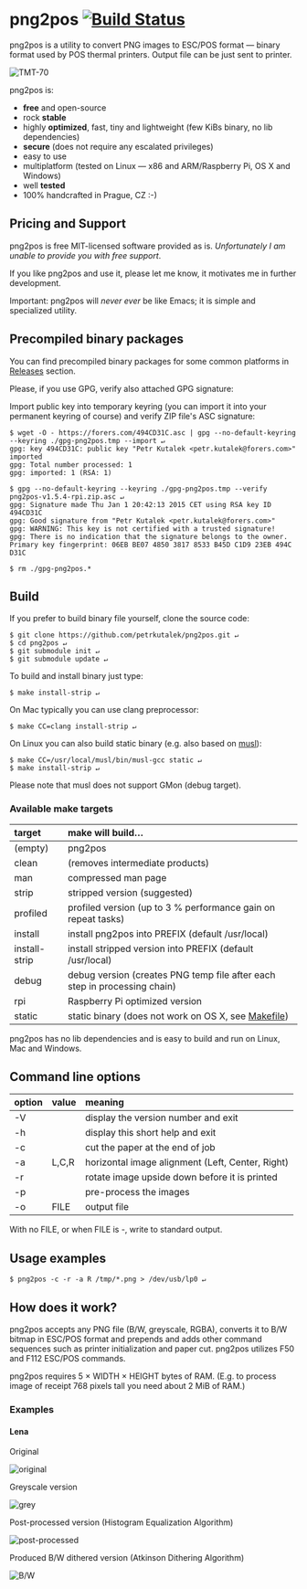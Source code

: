 # png2pos [![Build Status](https://travis-ci.org/petrkutalek/png2pos.svg?branch=master)](https://travis-ci.org/petrkutalek/png2pos)

png2pos is a utility to convert PNG images to ESC/POS format — binary format used
by POS thermal printers. Output file can be just sent to printer.

![TMT-70](_docs/epson-tmt70.jpg)

png2pos is:

* **free** and open-source
* rock **stable**
* highly **optimized**, fast, tiny and lightweight (few KiBs binary, no lib dependencies)
* **secure** (does not require any escalated privileges)
* easy to use
* multiplatform (tested on Linux — x86 and ARM/Raspberry Pi, OS X and Windows)
* well **tested**
* 100% handcrafted in Prague, CZ :-)

## Pricing and Support

png2pos is free MIT-licensed software provided as is. *Unfortunately I am unable
to provide you with free support*.

If you like png2pos and use it, please let me know, it motivates me in further development.

Important: png2pos will *never ever* be like Emacs; it is simple and specialized utility.

## Precompiled binary packages

You can find precompiled binary packages for some common platforms in [Releases](https://github.com/petrkutalek/png2pos/releases) section.

Please, if you use GPG, verify also attached GPG signature:

Import public key into temporary keyring (you can import it into your permanent keyring of course) and verify ZIP file's ASC signature:

    $ wget -O - https://forers.com/494CD31C.asc | gpg --no-default-keyring --keyring ./gpg-png2pos.tmp --import ↵
    gpg: key 494CD31C: public key "Petr Kutalek <petr.kutalek@forers.com>" imported
    gpg: Total number processed: 1
    gpg: imported: 1 (RSA: 1)

    $ gpg --no-default-keyring --keyring ./gpg-png2pos.tmp --verify png2pos-v1.5.4-rpi.zip.asc ↵
    gpg: Signature made Thu Jan 1 20:42:13 2015 CET using RSA key ID 494CD31C
    gpg: Good signature from "Petr Kutalek <petr.kutalek@forers.com>"
    gpg: WARNING: This key is not certified with a trusted signature!
    gpg: There is no indication that the signature belongs to the owner.
    Primary key fingerprint: 06EB BE07 4850 3817 8533 B45D C1D9 23EB 494C D31C

    $ rm ./gpg-png2pos.*

## Build

If you prefer to build binary file yourself, clone the source code:

    $ git clone https://github.com/petrkutalek/png2pos.git ↵
    $ cd png2pos ↵
    $ git submodule init ↵
    $ git submodule update ↵

To build and install binary just type:

    $ make install-strip ↵

On Mac typically you can use clang preprocessor:

    $ make CC=clang install-strip ↵

On Linux you can also build static binary (e.g. also based on [musl](http://www.musl-libc.org/intro.html)):

    $ make CC=/usr/local/musl/bin/musl-gcc static ↵
    $ make install-strip ↵

Please note that musl does not support GMon (debug target).

### Available make targets

target | make will build…
:----- | :------
(empty)  | png2pos
clean | (removes intermediate products)
man | compressed man page
strip | stripped version (suggested)
profiled | profiled version (up to 3 % performance gain on repeat tasks)
install | install png2pos into PREFIX (default /usr/local)
install-strip | install stripped version into PREFIX (default /usr/local)
debug | debug version (creates PNG temp file after each step in processing chain)
rpi | Raspberry Pi optimized version
static | static binary (does not work on OS X, see [Makefile](./Makefile#L39:L41))

png2pos has no lib dependencies and is easy to build and run on Linux, Mac and Windows.

## Command line options

option | value | meaning
:----- | :---- | :------
-V | | display the version number and exit
-h | | display this short help and exit
-c | | cut the paper at the end of job
-a | L,C,R | horizontal image alignment (Left, Center, Right)
-r | | rotate image upside down before it is printed
-p | | pre-process the images
-o | FILE | output file

With no FILE, or when FILE is -, write to standard output.

## Usage examples

    $ png2pos -c -r -a R /tmp/*.png > /dev/usb/lp0 ↵

## How does it work?

png2pos accepts any PNG file (B/W, greyscale, RGBA), converts it to B/W bitmap
in ESC/POS format and prepends and adds other command sequences such as printer
initialization and paper cut. png2pos utilizes F50 and F112 ESC/POS commands.

png2pos requires 5 × WIDTH × HEIGHT bytes of RAM. (E.g. to process image of receipt 
768 pixels tall you need about 2 MiB of RAM.)

### Examples

#### Lena
Original

![original](_docs/lena_png2pos_0_original.png)

Greyscale version

![grey](_docs/lena_png2pos_1_grey.png)

Post-processed version (Histogram Equalization Algorithm)

![post-processed](_docs/lena_png2pos_2_pp.png)

Produced B/W dithered version (Atkinson Dithering Algorithm)

![B/W](_docs/lena_png2pos_3_bw.png)

